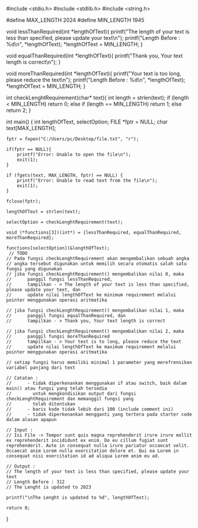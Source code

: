 #include <stdio.h>
#include <stdlib.h>
#include <string.h>

#define MAX_LENGTH 2024
#define MIN_LENGTH 1945

void lessThanRequired(int *lengthOfText){
    printf("The length of your text is less than specified, please update your text\n");
    printf("Length Before : %d\n", *lengthOfText);
    *lengthOfText = MIN_LENGTH;
}

void equalThanRequired(int *lengthOfText){
    printf("Thank you, Your text length is correct\n");
}

void moreThanRequired(int *lengthOfText){
    printf("Your text is too long, please reduce the text\n");
    printf("Length Before : %d\n", *lengthOfText);
    *lengthOfText = MIN_LENGTH;
}

int checkLenghtRequirement(char* text){
    int length = strlen(text);
    if (length < MIN_LENGTH)
        return 0;
    else if (length == MIN_LENGTH)
        return 1;
    else
        return 2;
}

int main() {
    int lengthOfText, selectOption;
    FILE *fptr = NULL;
    char text[MAX_LENGTH];

    fptr = fopen("C:/Users/pc/Desktop/file.txt", "r");

    if(fptr == NULL){
        printf("Error: Unable to open the file\n");
        exit(1);
    }

    if (fgets(text, MAX_LENGTH, fptr) == NULL) {
        printf("Error: Unable to read text from the file\n");
        exit(1);
    }

    fclose(fptr);

    lengthOfText = strlen(text);

    selectOption = checkLenghtRequirement(text);

    void (*functions[3])(int*) = {lessThanRequired, equalThanRequired, moreThanRequired};

    functions[selectOption](&lengthOfText);
     // TODO
    // Pada fungsi checkLenghtRequirement akan mengembalikan sebuah angka
    // angka tersebut digunakan untuk memilih secara otomatis salah satu fungsi yang digunakan
    // jika fungsi checkLenghtRequirement() mengembalikan nilai 0, maka
    //      panggil fungsi lessThanRequired,
    //      tampilkan - > The length of your text is less than specified, please update your text, dan
    //      update nilai lengthOfText ke minimum requirement melalui pointer menggunakan operasi aritmatika

    // jika fungsi checkLenghtRequirement() mengembalikan nilai 1, maka
    //      panggil fungsi equalThanRequired, dan
    //      tampilkan - > Thank you, Your text length is correct

    // jika fungsi checkLenghtRequirement() mengembalikan nilai 2, maka
    //      panggil fungsi moreThanRequired
    //      tampilkan - > Your text is to long, please reduce the text
    //      update nilai lengthOfText ke maximum requirement melalui pointer menggunakan operasi aritmatika

    // setiap fungsi harus memiliki minimal 1 parameter yang merefrensikan variabel panjang dari text
    
    // Catatan :
    //      - tidak diperkenankan menggunakan if atau switch, baik dalam main() atau fungsi yang telah tersedia
    //        untuk mengkondisikan output dari fungsi checkLenghtRequirement dan memanggil fungsi yang
    //        telah ditentukan
    //      - baris kode tidak lebih dari 100 (include comment ini)
    //      - tidak diperkenankan mengganti yang tertera pada starter code dalam alasan apapun

    // Input :
    // Isi File -> Tempor sunt quis magna reprehenderit irure irure mollit ex reprehenderit incididunt ex enim. Do eu cillum fugiat sunt reprehenderit. Aute in consequat nulla irure pariatur occaecat velit. Occaecat anim Lorem nulla exercitation dolore et. Qui ea Lorem in consequat nisi exercitation id ad aliqua Lorem anim eu ad.

    // Output :
    // The length of your text is less than specified, please update your text
    // Length Before : 312
    // The Lenght is updated to 2023

    printf("\nThe Lenght is updated to %d", lengthOfText);

    return 0;
}
